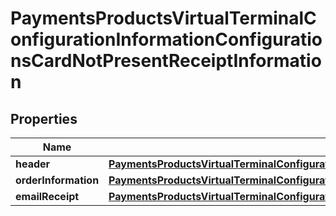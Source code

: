 
# PaymentsProductsVirtualTerminalConfigurationInformationConfigurationsCardNotPresentReceiptInformation

## Properties
Name | Type | Description | Notes
------------ | ------------- | ------------- | -------------
**header** | [**PaymentsProductsVirtualTerminalConfigurationInformationConfigurationsCardNotPresentReceiptInformationHeader**](PaymentsProductsVirtualTerminalConfigurationInformationConfigurationsCardNotPresentReceiptInformationHeader.md) |  |  [optional]
**orderInformation** | [**PaymentsProductsVirtualTerminalConfigurationInformationConfigurationsCardNotPresentReceiptInformationOrderInformation**](PaymentsProductsVirtualTerminalConfigurationInformationConfigurationsCardNotPresentReceiptInformationOrderInformation.md) |  |  [optional]
**emailReceipt** | [**PaymentsProductsVirtualTerminalConfigurationInformationConfigurationsCardNotPresentReceiptInformationEmailReceipt**](PaymentsProductsVirtualTerminalConfigurationInformationConfigurationsCardNotPresentReceiptInformationEmailReceipt.md) |  |  [optional]



